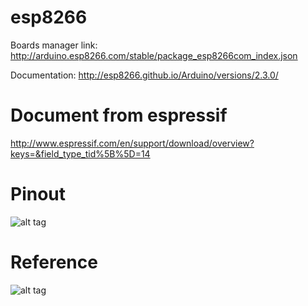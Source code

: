 # esp8266
Boards manager link: http://arduino.esp8266.com/stable/package_esp8266com_index.json

Documentation: http://esp8266.github.io/Arduino/versions/2.3.0/
# Document from espressif

http://www.espressif.com/en/support/download/overview?keys=&field_type_tid%5B%5D=14

# Pinout
![alt tag](https://s17.postimg.org/qvpai7mrj/esp8266_esp12e_horizontal-01.png)
# Reference

![alt tag](https://internetofhomethings.com/homethings/wp-content/uploads/2015/03/schematicNEW.jpg)
